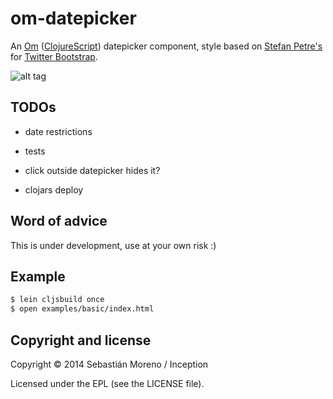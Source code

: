 om-datepicker
=============

An [Om](https://github.com/swannodette/om) ([ClojureScript](https://github.com/clojure/clojurescript)) datepicker component, style based on [Stefan Petre's](eyecon.ro) for [Twitter Bootstrap](getbootstrap.com).


![alt tag](https://raw.github.com/https://github.com/kernelp4nic/om-datepicker/examples/usage.gif)


## TODOs

* date restrictions

* tests

* click outside datepicker hides it?

* clojars deploy

## Word of advice

This is under development, use at your own risk :)


## Example

```bash
$ lein cljsbuild once
$ open examples/basic/index.html
```


## Copyright and license

Copyright © 2014 Sebastián Moreno / Inception

Licensed under the EPL (see the LICENSE file).
